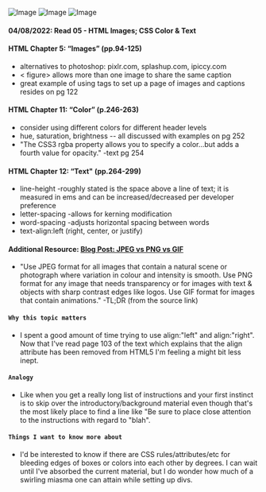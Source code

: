 ![Image](![Image](https://images.unsplash.com/photo-1502691876148-a84978e59af8?ixlib=rb-1.2.1&ixid=MnwxMjA3fDB8MHxwaG90by1wYWdlfHx8fGVufDB8fHx8&auto=format&fit=crop&w=1470&q=80))
![Image](![Image](/img/LoremIpsum.png))
![Image](![Image](https://images.unsplash.com/photo-1523461811963-7f1023caeddd?ixlib=rb-1.2.1&ixid=MnwxMjA3fDB8MHxwaG90by1wYWdlfHx8fGVufDB8fHx8&auto=format&fit=crop&w=1465&q=80))

#### 04/08/2022: Read 05 - HTML Images; CSS Color & Text
#### HTML Chapter 5: “Images” (pp.94-125)
  * alternatives to photoshop: pixlr.com, splashup.com, ipiccy.com
  * < figure> allows more than one image to share the same caption
  * great example of using tags to set up a page of images and captions resides on pg 122


#### HTML Chapter 11: “Color” (p.246-263)
  * consider using different colors for different header levels
  * hue, saturation, brightness -- all discussed with examples on pg 252
  * "The CSS3 rgba property allows you to specify a color...but adds a fourth value for opacity." -text pg 254
  
#### HTML Chapter 12: “Text" (pp.264-299)
  * line-height -roughly stated is the space above a line of text; it is measured in ems and can be increased/decreased per developer preference
  * letter-spacing -allows for kerning modification
  * word-spacing -adjusts horizontal spacing between words
  * text-align:left (right, center, or justify)
        
#### Additional Resource: [Blog Post: JPEG vs PNG vs GIF](https://blog.imagekit.io/jpeg-vs-png-vs-gif-which-image-format-to-use-and-when-c8913ae3e01d)
* "Use JPEG format for all images that contain a natural scene or photograph where variation in colour and intensity is smooth. Use PNG format for any image that needs transparency or for images with text & objects with sharp contrast edges like logos. Use GIF format for images that contain animations." -TL;DR (from the source link)
    
#### `Why this topic matters`
* I spent a good amount of time trying to use align:"left" and align:"right". Now that I've read page 103 of the text which explains that the align attribute has been removed from HTML5 I'm feeling a might bit less inept.
    
#### `Analogy `
* Like when you get a really long list of instructions and your first instinct is to skip over the introductory/background material even though that's the most likely place to find a line like "Be sure to place close attention to the instructions with regard to "blah".
        
#### `Things I want to know more about`
* I'd be interested to know if there are CSS rules/attributes/etc for bleeding edges of boxes or colors into each other by degrees. I can wait until I've absorbed the current material, but I do wonder how much of a swirling miasma one can attain while setting up divs.
   

